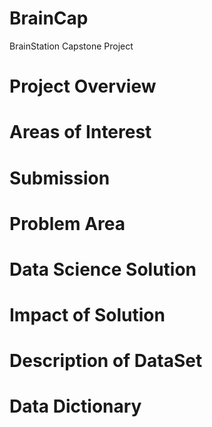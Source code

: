 # BrainCap
BrainStation Capstone Project
# Project Overview
# Areas of Interest
# Submission
# Problem Area
# Data Science Solution
# Impact of Solution
# Description of DataSet
# Data Dictionary
